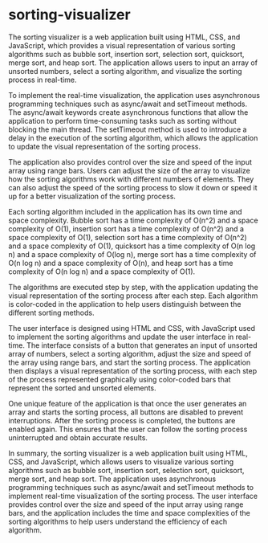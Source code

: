 # sorting-visualizer
The sorting visualizer is a web application built using HTML, CSS, and JavaScript, which provides a visual representation of various sorting algorithms such as bubble sort, insertion sort, selection sort, quicksort, merge sort, and heap sort. The application allows users to input an array of unsorted numbers, select a sorting algorithm, and visualize the sorting process in real-time.

To implement the real-time visualization, the application uses asynchronous programming techniques such as async/await and setTimeout methods. The async/await keywords create asynchronous functions that allow the application to perform time-consuming tasks such as sorting without blocking the main thread. The setTimeout method is used to introduce a delay in the execution of the sorting algorithm, which allows the application to update the visual representation of the sorting process.

The application also provides control over the size and speed of the input array using range bars. Users can adjust the size of the array to visualize how the sorting algorithms work with different numbers of elements. They can also adjust the speed of the sorting process to slow it down or speed it up for a better visualization of the sorting process.

Each sorting algorithm included in the application has its own time and space complexity. Bubble sort has a time complexity of O(n^2) and a space complexity of O(1), insertion sort has a time complexity of O(n^2) and a space complexity of O(1), selection sort has a time complexity of O(n^2) and a space complexity of O(1), quicksort has a time complexity of O(n log n) and a space complexity of O(log n), merge sort has a time complexity of O(n log n) and a space complexity of O(n), and heap sort has a time complexity of O(n log n) and a space complexity of O(1).

The algorithms are executed step by step, with the application updating the visual representation of the sorting process after each step. Each algorithm is color-coded in the application to help users distinguish between the different sorting methods.

The user interface is designed using HTML and CSS, with JavaScript used to implement the sorting algorithms and update the user interface in real-time. The interface consists of a button that generates an input of unsorted array of numbers, select a sorting algorithm, adjust the size and speed of the array using range bars, and start the sorting process. The application then displays a visual representation of the sorting process, with each step of the process represented graphically using color-coded bars that represent the sorted and unsorted elements.

One unique feature of the application is that once the user generates an array and starts the sorting process, all buttons are disabled to prevent interruptions. After the sorting process is completed, the buttons are enabled again. This ensures that the user can follow the sorting process uninterrupted and obtain accurate results.

In summary, the sorting visualizer is a web application built using HTML, CSS, and JavaScript, which allows users to visualize various sorting algorithms such as bubble sort, insertion sort, selection sort, quicksort, merge sort, and heap sort. The application uses asynchronous programming techniques such as async/await and setTimeout methods to implement real-time visualization of the sorting process. The user interface provides control over the size and speed of the input array using range bars, and the application includes the time and space complexities of the sorting algorithms to help users understand the efficiency of each algorithm.
